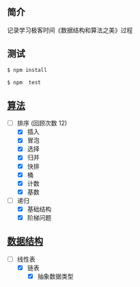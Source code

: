 ## 简介

记录学习极客时间《数据结构和算法之美》过程

## 测试

```sh
$ npm install

$ npm  test
```

## [算法](./algorithm)

- [ ] 排序 (回顾次数 12)
  - [x] 插入
  - [x] 冒泡
  - [x] 选择
  - [x] 归并
  - [x] 快排
  - [x] 桶
  - [x] 计数
  - [x] 基数
- [ ] 递归
  - [x] 基础结构
  - [x] 阶梯问题

## [数据结构](./dataStructure)

- [ ] 线性表
  - [x] 链表
    - [x] 抽象数据类型
